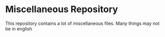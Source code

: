 Miscellaneous Repository
====

This repository contains a lot of miscellaneous files.
Many things may not be in english
